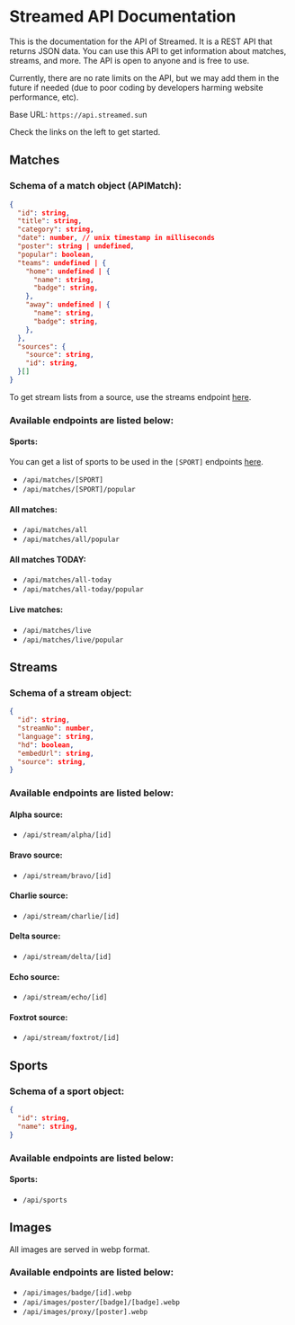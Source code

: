 # Streamed API Documentation

This is the documentation for the API of Streamed. It is a REST API that returns JSON data. You can use this API to get information about matches, streams, and more. The API is open to anyone and is free to use.

Currently, there are no rate limits on the API, but we may add them in the future if needed (due to poor coding by developers harming website performance, etc).

Base URL: `https://api.streamed.su`n

Check the links on the left to get started.

## Matches

### Schema of a match object (APIMatch):

```json
{
  "id": string,
  "title": string,
  "category": string,
  "date": number, // unix timestamp in milliseconds
  "poster": string | undefined,
  "popular": boolean,
  "teams": undefined | {
    "home": undefined | {
      "name": string,
      "badge": string,
    },
    "away": undefined | {
      "name": string,
      "badge": string,
    },
  },
  "sources": {
    "source": string,
    "id": string,
  }[]
}
```

To get stream lists from a source, use the streams endpoint [here](...).

### Available endpoints are listed below:

#### Sports:
You can get a list of sports to be used in the `[SPORT]` endpoints [here](...).

- `/api/matches/[SPORT]`
- `/api/matches/[SPORT]/popular`

#### All matches:
- `/api/matches/all`
- `/api/matches/all/popular`

#### All matches TODAY:
- `/api/matches/all-today`
- `/api/matches/all-today/popular`

#### Live matches:
- `/api/matches/live`
- `/api/matches/live/popular`

## Streams

### Schema of a stream object:

```json
{
  "id": string,
  "streamNo": number,
  "language": string,
  "hd": boolean,
  "embedUrl": string,
  "source": string,
}
```

### Available endpoints are listed below:

#### Alpha source:
- `/api/stream/alpha/[id]`

#### Bravo source:
- `/api/stream/bravo/[id]`

#### Charlie source:
- `/api/stream/charlie/[id]`

#### Delta source:
- `/api/stream/delta/[id]`

#### Echo source:
- `/api/stream/echo/[id]`

#### Foxtrot source:
- `/api/stream/foxtrot/[id]`

## Sports

### Schema of a sport object:

```json
{
  "id": string,
  "name": string,
}
```

### Available endpoints are listed below:

#### Sports:
- `/api/sports`

## Images

All images are served in webp format.

### Available endpoints are listed below:

- `/api/images/badge/[id].webp`
- `/api/images/poster/[badge]/[badge].webp`
- `/api/images/proxy/[poster].webp`
